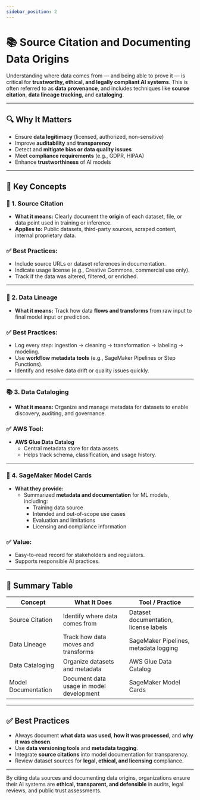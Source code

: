 ```yaml
---
sidebar_position: 2
---
```


# 📚 Source Citation and Documenting Data Origins

Understanding where data comes from — and being able to prove it — is critical for **trustworthy, ethical, and legally compliant AI systems**. This is often referred to as **data provenance**, and includes techniques like **source citation**, **data lineage tracking**, and **cataloging**.

---

## 🔍 Why It Matters

- Ensure **data legitimacy** (licensed, authorized, non-sensitive)
- Improve **auditability** and **transparency**
- Detect and **mitigate bias or data quality issues**
- Meet **compliance requirements** (e.g., GDPR, HIPAA)
- Enhance **trustworthiness** of AI models

---

## 🧭 Key Concepts

### 📌 1. Source Citation

- **What it means:** Clearly document the **origin** of each dataset, file, or data point used in training or inference.
- **Applies to:** Public datasets, third-party sources, scraped content, internal proprietary data.

### ✅ Best Practices:
- Include source URLs or dataset references in documentation.
- Indicate usage license (e.g., Creative Commons, commercial use only).
- Track if the data was altered, filtered, or enriched.

---

### 🔁 2. Data Lineage

- **What it means:** Track how data **flows and transforms** from raw input to final model input or prediction.

### ✅ Best Practices:
- Log every step: ingestion → cleaning → transformation → labeling → modeling.
- Use **workflow metadata tools** (e.g., SageMaker Pipelines or Step Functions).
- Identify and resolve data drift or quality issues quickly.

---

### 📚 3. Data Cataloging

- **What it means:** Organize and manage metadata for datasets to enable discovery, auditing, and governance.

### ✅ AWS Tool:
- **AWS Glue Data Catalog**
  - Central metadata store for data assets.
  - Helps track schema, classification, and usage history.

---

### 🧾 4. SageMaker Model Cards

- **What they provide:**
  - Summarized **metadata and documentation** for ML models, including:
    - Training data source
    - Intended and out-of-scope use cases
    - Evaluation and limitations
    - Licensing and compliance information

### ✅ Value:
- Easy-to-read record for stakeholders and regulators.
- Supports responsible AI practices.

---

## 🧩 Summary Table

| Concept             | What It Does                             | Tool / Practice                       |
| ------------------- | ---------------------------------------- | ------------------------------------- |
| Source Citation     | Identify where data comes from           | Dataset documentation, license labels |
| Data Lineage        | Track how data moves and transforms      | SageMaker Pipelines, metadata logging |
| Data Cataloging     | Organize datasets and metadata           | AWS Glue Data Catalog                 |
| Model Documentation | Document data usage in model development | SageMaker Model Cards                 |

---

## ✅ Best Practices

- Always document **what data was used**, **how it was processed**, and **why it was chosen**.
- Use **data versioning tools** and **metadata tagging**.
- Integrate **source citations** into model documentation for transparency.
- Review dataset sources for **legal, ethical, and licensing** compliance.

---

By citing data sources and documenting data origins, organizations ensure their AI systems are **ethical, transparent, and defensible** in audits, legal reviews, and public trust assessments.
